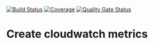 [![Build Status](https://travis-ci.org/usdot-jpo-sdc-projects/sdc-dot-persist-create-cloudwatch-metrics.svg?branch=master)](https://travis-ci.org/usdot-jpo-sdc-projects/sdc-dot-persist-create-cloudwatch-metrics)
[![Coverage](https://sonarcloud.io/api/project_badges/measure?project=usdot-jpo-sdc_sdc-dot-persist-create-cloudwatch-metrics&metric=coverage)](https://sonarcloud.io/dashboard?id=usdot-jpo-sdc_sdc-dot-persist-create-cloudwatch-metrics)
[![Quality Gate Status](https://sonarcloud.io/api/project_badges/measure?project=usdot-jpo-sdc_sdc-dot-persist-create-cloudwatch-metrics&metric=alert_status)](https://sonarcloud.io/dashboard?id=usdot-jpo-sdc_sdc-dot-persist-create-cloudwatch-metrics)
# Create cloudwatch metrics
